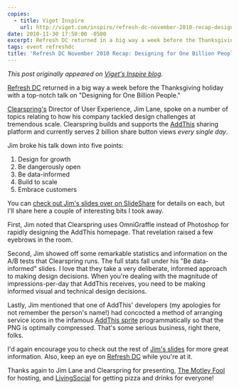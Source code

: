 ```yaml
---
copies:
  - title: Viget Inspire
    url: http://viget.com/inspire/refresh-dc-november-2010-recap-designing-for-one-billion-people
date: 2010-11-30 17:50:00 -0500
excerpt: Refresh DC returned in a big way a week before the Thanksgiving holiday with a top-notch talk.
tags: event refreshdc
title: 'Refresh DC November 2010 Recap: Designing for One Billion People'
---
```


_This post originally appeared on [Viget's Inspire blog](http://viget.com/inspire/refresh-dc-november-2010-recap-designing-for-one-billion-people)._

[Refresh DC](http://refresh-dc.org/) returned in a big way a week before the Thanksgiving holiday with a top-notch talk on "Designing for One Billion People."

[Clearspring's](http://clearspring.com/) Director of User Experience, Jim Lane, spoke on a number of topics relating to how his company tackled design challenges at tremendous scale. Clearspring builds and supports the [AddThis](http://www.addthis.com/) sharing platform and currently serves 2 billion share button views _every single day_.

Jim broke his talk down into five points:

1. Design for growth
2. Be dangerously open
3. Be data-informed
4. Build to scale
5. Embrace customers

You can [check out Jim's slides over on SlideShare](http://www.slideshare.net/clearspring/addthis-refreshdc-nov162010) for details on each, but I'll share here a couple of interesting bits I took away.

First, Jim noted that Clearspring uses OmniGraffle instead of Photoshop for rapidly designing the AddThis homepage. That revelation raised a few eyebrows in the room.

Second, Jim showed off some remarkable statistics and information on the A/B tests that Clearspring runs. The full stats fall under his "Be data-informed" slides. I love that they take a very deliberate, informed approach to making design decisions. When you're dealing with the magnitude of impressions-per-day that AddThis receives, you need to be making informed visual and technical design decisions.

Lastly, Jim mentioned that one of AddThis' developers (my apologies for not remember the person's name!) had concocted a method of arranging service icons in the infamous [AddThis sprite](http://s7.addthis.com/static/r07/widget10.png) programmatically so that the PNG is optimally compressed. That's some serious business, right there, folks.

I'd again encourage you to check out the rest of [Jim's slides](http://www.slideshare.net/clearspring/addthis-refreshdc-nov162010) for more great information. Also, keep an eye on [Refresh DC](http://refresh-dc.org/) while you're at it.

Thanks again to Jim Lane and Clearspring for presenting, [The Motley Fool](http://www.fool.com/) for hosting, and [LivingSocial](http://livingsocial.com/) for getting pizza and drinks for everyone!
